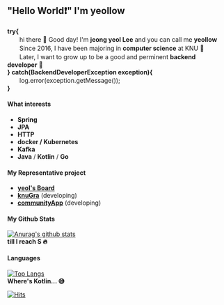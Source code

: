 ## "Hello World:heavy_exclamation_mark:" I'm yeollow 

__try{__ \
　　hi there 👋 Good day! I'm __jeong yeol Lee__ and you can call me __yeollow__ \
　　Since 2016, I have been majoring in __computer science__ at KNU :school: \
　　Later, I want to grow up to be a good and perminent __backend developer__ :necktie: \
__} catch(BackendDeveloperException exception){__ \
　　log.error(exception.getMessage()); \
__}__

 
#### What interests
- __Spring__
- __JPA__
- __HTTP__
- __docker / Kubernetes__
- __Kafka__
- __Java__ / __Kotlin__ / __Go__


#### My Representative project
- __[yeol's Board](https://github.com/yeollow/springStarter)__
- __[knuGra](https://github.com/yeollow/knugra-spring)__ (developing)
- __[communityApp](https://github.com/403-gallery-gongsung/community-app)__ (developing)


#### My Github Stats
[![Anurag's github stats](https://github-readme-stats.vercel.app/api?username=yeollow)](https://github.com/anuraghazra/github-readme-stats) \
__till I reach S :fire:__


#### Languages
[![Top Langs](https://github-readme-stats.vercel.app/api/top-langs/?username=yeollow&layout=compact)](https://github.com/anuraghazra/github-readme-stats) \
__Where's Kotlin... :sweat_smile:__

 
[![Hits](https://hits.seeyoufarm.com/api/count/incr/badge.svg?url=https%3A%2F%2Fgithub.com%2Fgon125%2Fhit-counter&count_bg=%2379C83D&title_bg=%23555555&icon=&icon_color=%23E7E7E7&title=hits&edge_flat=false)](https://hits.seeyoufarm.com)

